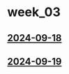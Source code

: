 # week_03 <!-- markmap: foldAll -->
## [2024-09-18](2024-09-18/2024-09-18.html)
## [2024-09-19](2024-09-19/2024-09-19.html)
